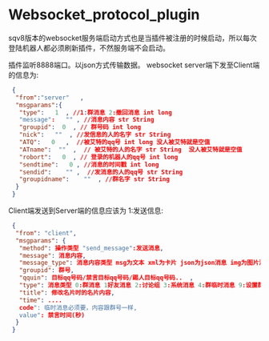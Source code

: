 # Websocket_protocol_plugin

sqv8版本的websocket服务端启动方式也是当插件被注册的时候启动，所以每次登陆机器人都必须刷新插件，不然服务端不会启动。

插件监听8888端口。以json方式传输数据。
websocket server端下发至Client端的信息为:
```json
 {
  "from":"server"   ,
  "msgparams":{  
   "type":   1  , //1:群消息 2:撤回消息 int long   
   "message":   "" , //消息内容 str String   
   "groupid":  0  , // 群号码 int long   
   "nick":   ""  , //发信息的人的名字 str String   
   "ATQ":   0   ,  //被艾特的qq号 int long 没人被艾特就是空值    
   "ATname":  ""  ,  // 被艾特的人的名字 str String  没人被艾特就是空值   
   "robort":   0  , // 登录的机器人的qq号 int long   
   "sendtime":   0 , //消息的时间戳 int long   
   "sendid":    "" ,  //发消息的人的qq号 str String 
   "groupidname":    ""  , //群名字 str String  
  }  
 }  
```

Client端发送到Server端的信息应该为
1:发送信息:
```json
 {
  "from": "client",
  "msgparams": {
   "method": 操作类型 "send_message":发送消息,
   "message": 消息内容, 
   "message_type": 消息内容类型 msg为文本 xml为卡片 json为json消息 img为图片消息, 
   "groupid": 群号,
   "qquin": 目标qq号码/禁言目标qq号码/踢人目标qq号码..  , 
   "type": 消息类型 0:群消息 1好友消息 2:讨论组 3:系统消息 4:群临时消息 9:设置群名片 10:成员禁言 11:全体禁言 12:踢人 , 
   "title": 修改名片时的名片内容, 
   "time": ....
   code": 临时消息必须要，内容跟群号一样, 
   value": 禁言时间(秒)
  }
 }
```